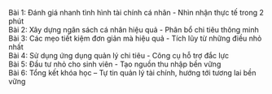 Bài 1: Đánh giá nhanh tình hình tài chính cá nhân - Nhìn nhận thực tế trong 2 phút  
Bài 2: Xây dựng ngân sách cá nhân hiệu quả - Phân bổ chi tiêu thông minh  
Bài 3: Các mẹo tiết kiệm đơn giản mà hiệu quả - Tích lũy từ những điều nhỏ nhất  
Bài 4: Sử dụng ứng dụng quản lý chi tiêu - Công cụ hỗ trợ đắc lực  
Bài 5: Đầu tư nhỏ cho sinh viên - Tạo nguồn thu nhập bền vững  
Bài 6: Tổng kết khóa học – Tự tin quản lý tài chính, hướng tới tương lai bền vững